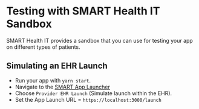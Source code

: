 # Testing with SMART Health IT Sandbox

SMART Health IT provides a sandbox that you can use for testing your app on different types of patients.

## Simulating an EHR Launch

* Run your app with `yarn start`.
* Navigate to the [SMART App Launcher](https://launch.smarthealthit.org/)
* Choose `Provider EHR Launch` (Simulate launch within the EHR).&#x20;
* Set the App Launch URL = `https://localhost:3000/launch`
